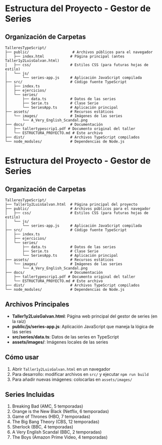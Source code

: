 # Estructura del Proyecto - Gestor de Series

## Organización de Carpetas

```
TalleresTypeScript/
├── public/                    # Archivos públicos para el navegador
│   ├── index.html            # Página principal (antes Taller1y2LuisGalvan.html)
│   ├── css/                  # Estilos CSS (para futuras hojas de estilo)
│   └── js/
│       └── series-app.js     # Aplicación JavaScript compilada
├── src/                      # Código fuente TypeScript
│   ├── index.ts
│   ├── ejercicios/
│   └── series/
│       ├── data.ts           # Datos de las series
│       ├── Serie.ts          # Clase Serie
│       └── SeriesApp.ts      # Aplicación principal
├── assets/                   # Recursos estáticos
│   └── images/               # Imágenes de las series
│       └── A_Very_English_Scandal.png
├── docs/                     # Documentación
│   ├── tallertypescrip1.pdf # Documento original del taller
│   └── ESTRUCTURA_PROYECTO.md # Este archivo
├── dist/                     # Archivos TypeScript compilados
└── node_modules/             # Dependencias de Node.js
```

# Estructura del Proyecto - Gestor de Series

## Organización de Carpetas

```
TalleresTypeScript/
├── Taller1y2LuisGalvan.html  # Página principal del proyecto
├── public/                   # Archivos públicos para el navegador
│   ├── css/                  # Estilos CSS (para futuras hojas de estilo)
│   └── js/
│       └── series-app.js     # Aplicación JavaScript compilada
├── src/                      # Código fuente TypeScript
│   ├── index.ts
│   ├── ejercicios/
│   └── series/
│       ├── data.ts           # Datos de las series
│       ├── Serie.ts          # Clase Serie
│       └── SeriesApp.ts      # Aplicación principal
├── assets/                   # Recursos estáticos
│   └── images/               # Imágenes de las series
│       └── A_Very_English_Scandal.png
├── docs/                     # Documentación
│   ├── tallertypescrip1.pdf # Documento original del taller
│   └── ESTRUCTURA_PROYECTO.md # Este archivo
├── dist/                     # Archivos TypeScript compilados
└── node_modules/             # Dependencias de Node.js
```

## Archivos Principales

- **Taller1y2LuisGalvan.html**: Página web principal del gestor de series (en la raíz)
- **public/js/series-app.js**: Aplicación JavaScript que maneja la lógica de las series
- **src/series/data.ts**: Datos de las series en TypeScript
- **assets/images/**: Imágenes locales de las series

## Cómo usar

1. Abrir `Taller1y2LuisGalvan.html` en un navegador
2. Para desarrollo: modificar archivos en `src/` y ejecutar `npm run build`
3. Para añadir nuevas imágenes: colocarlas en `assets/images/`

## Series Incluidas

1. Breaking Bad (AMC, 5 temporadas)
2. Orange is the New Black (Netflix, 6 temporadas)
3. Game of Thrones (HBO, 7 temporadas)
4. The Big Bang Theory (CBS, 12 temporadas)
5. Sherlock (BBC, 4 temporadas)
6. A Very English Scandal (BBC, 2 temporadas)
7. The Boys (Amazon Prime Video, 4 temporadas)